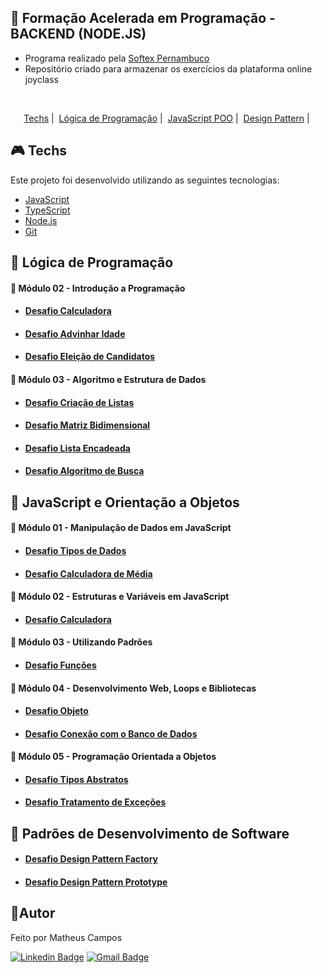 ## 📗 Formação Acelerada em Programação - BACKEND (NODE.JS) 
- Programa realizado pela [Softex Pernambuco](https://softexpe.org.br/)
- Repositório criado para armazenar os exercícios da plataforma online joyclass
<br>
<p align="center">
  <a href="#techs">Techs</a>&nbsp;|&nbsp;
  <a href="#logica">Lógica de Programação</a>&nbsp;|&nbsp;
  <a href="#javascript">JavaScript POO</a>&nbsp;|&nbsp;
  <a href="#padroes">Design Pattern</a>&nbsp;|&nbsp;
</p>


## 🎮 Techs <a name="techs"></a>
Este projeto foi desenvolvido utilizando as seguintes tecnologias:
- [JavaScript](https://developer.mozilla.org/pt-BR/docs/Web/JavaScript)
- [TypeScript](https://www.typescriptlang.org/)
- [Node.js](https://nodejs.org/pt-br)
- [Git](https://git-scm.com/)

## 🚀 Lógica de Programação <a name="logica"></a>
#### 🚩 Módulo 02 - Introdução a Programação 
- #### [Desafio Calculadora](https://github.com/devcodecampos/javascript-training-fap-joyclass/tree/main/logica-de-programacao/modulo-02-intro-programacao/calculator) 
- #### [Desafio Advinhar Idade](https://github.com/devcodecampos/javascript-training-fap-joyclass/tree/main/logica-de-programacao/modulo-02-intro-programacao/guess-age) 
- #### [Desafio Eleição de Candidatos](https://github.com/devcodecampos/javascript-training-fap-joyclass/tree/main/logica-de-programacao/modulo-02-intro-programacao/election-process) 

#### 🚩 Módulo 03 - Algoritmo e Estrutura de Dados 
- #### [Desafio Criação de Listas](https://github.com/devcodecampos/javascript-training-fap-joyclass/tree/main/logica-de-programacao/modulo-03-algoritmos-estruturas-de-dados/people-lists) 
- #### [Desafio Matriz Bidimensional](https://github.com/devcodecampos/javascript-training-fap-joyclass/tree/main/logica-de-programacao/modulo-03-algoritmos-estruturas-de-dados/animal-characteristics) 
- #### [Desafio Lista Encadeada](https://github.com/devcodecampos/javascript-training-fap-joyclass/tree/main/logica-de-programacao/modulo-03-algoritmos-estruturas-de-dados/linked-list) 
- #### [Desafio Algoritmo de Busca](https://github.com/devcodecampos/javascript-training-fap-joyclass/tree/main/logica-de-programacao/modulo-03-algoritmos-estruturas-de-dados/search-algorithm)

## 🚀 JavaScript e Orientação a Objetos <a name="javascript"></a>
#### 🚩 Módulo 01 - Manipulação de Dados em JavaScript
- #### [Desafio Tipos de Dados](https://github.com/devcodecampos/javascript-training-fap-joyclass/tree/main/javascript-poo/modulo-01-manipulacao-de-dados/data-types)
- #### [Desafio Calculadora de Média](https://github.com/devcodecampos/javascript-training-fap-joyclass/tree/main/javascript-poo/modulo-01-manipulacao-de-dados/average-calculator)
#### 🚩 Módulo 02 - Estruturas e Variáveis em JavaScript
- #### [Desafio Calculadora](https://github.com/devcodecampos/javascript-training-fap-joyclass/tree/main/javascript-poo/modulo-02-estruturas-e-variaveis/calculator)

#### 🚩 Módulo 03 - Utilizando Padrões
- #### [Desafio Funções](https://github.com/devcodecampos/javascript-training-fap-joyclass/tree/main/javascript-poo/modulo-03-utilizando-padroes/functions)

#### 🚩 Módulo 04 - Desenvolvimento Web, Loops e Bibliotecas
- #### [Desafio Objeto](https://github.com/devcodecampos/javascript-training-fap-joyclass/tree/main/javascript-poo/modulo-04-desenvolvimento-web-loops-bibliotecas/bank)
- #### [Desafio Conexão com o Banco de Dados](https://github.com/devcodecampos/javascript-training-fap-joyclass/tree/main/javascript-poo/modulo-04-desenvolvimento-web-loops-bibliotecas/database-connection)

#### 🚩 Módulo 05 - Programação Orientada a Objetos
- #### [Desafio Tipos Abstratos](https://github.com/devcodecampos/javascript-training-fap-joyclass/tree/main/javascript-poo/modulo-05-poo/abstract-type)
- #### [Desafio Tratamento de Exceções](https://github.com/devcodecampos/javascript-training-fap-joyclass/tree/main/javascript-poo/modulo-05-poo/error-handling)

## 🚀 Padrões de Desenvolvimento de Software <a name="padroes"></a>
- #### [Desafio Design Pattern Factory](https://github.com/devcodecampos/javascript-training-fap-joyclass/tree/main/padroes-de-desenvolvimento-de-software/factory-design-pattern)
- #### [Desafio Design Pattern Prototype](https://github.com/devcodecampos/javascript-training-fap-joyclass/tree/main/padroes-de-desenvolvimento-de-software/prototype-design-pattern)

## 🤖Autor 
Feito por Matheus Campos

[![Linkedin Badge](https://img.shields.io/badge/-devcodecampos-blue?style=flat-square&logo=Linkedin&logoColor=white&link=https://www.linkedin.com/in/devcodecampos/)](https://www.linkedin.com/in/devcodecampos/) 
[![Gmail Badge](https://img.shields.io/badge/-devcodecampos-c14438?style=flat-square&logo=Gmail&logoColor=white&link=mailto:devcodecampos@gmail.com)](mailto:devcodecampos@gmail.com)